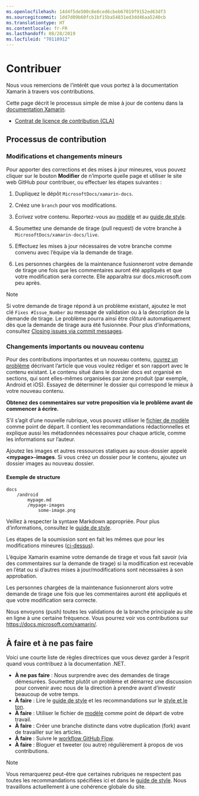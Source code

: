 ```yaml
---
ms.openlocfilehash: 14d4f5de500c8e8ced6cbeb67019f9152ed63df3
ms.sourcegitcommit: 1dd7d09b60fcb1bf15ba54831ed3dd46aa5240cb
ms.translationtype: HT
ms.contentlocale: fr-FR
ms.lasthandoff: 08/28/2019
ms.locfileid: "70118912"
---
```

# <a name="contributing"></a>Contribuer

Nous vous remercions de l’intérêt que vous portez à la documentation Xamarin à travers vos contributions.

Cette page décrit le processus simple de mise à jour de contenu dans la [documentation Xamarin](https://docs.microsoft.com/xamarin).

- [Contrat de licence de contribution (CLA)](LICENSE)

## <a name="process-for-contributing"></a>Processus de contribution

### <a name="small-changes--edits"></a>Modifications et changements mineurs

Pour apporter des corrections et des mises à jour mineures, vous pouvez cliquer sur le bouton **Modifier** de n’importe quelle page et utiliser le site web GitHub pour contribuer, ou effectuer les étapes suivantes :

1. Dupliquez le dépôt `MicrosoftDocs/xamarin-docs`.

2. Créez une `branch` pour vos modifications.

3. Écrivez votre contenu. Reportez-vous au [modèle](contributing-guidelines/template.md) et au [guide de style](contributing-guidelines/voice-tone.md).

4. Soumettez une demande de tirage (pull request) de votre branche à `MicrosoftDocs/xamarin-docs/live`.

5. Effectuez les mises à jour nécessaires de votre branche comme convenu avec l’équipe via la demande de tirage.

6. Les personnes chargées de la maintenance fusionneront votre demande de tirage une fois que les commentaires auront été appliqués et que votre modification sera correcte. Elle apparaîtra sur docs.microsoft.com peu après.


> [!NOTE]
> Si votre demande de tirage répond à un problème existant, ajoutez le mot clé `Fixes #Issue_Number` au message de validation ou à la description de la demande de tirage. Le problème pourra ainsi être clôturé automatiquement dès que la demande de tirage aura été fusionnée. Pour plus d’informations, consultez [Closing issues via commit messages](https://help.github.com/articles/closing-issues-via-commit-messages/).


### <a name="big-changes-or-new-content"></a>Changements importants ou nouveau contenu

Pour des contributions importantes et un nouveau contenu, [ouvrez un problème](https://github.com/MicrosoftDocs/xamarin-docs/issues) décrivant l’article que vous voulez rédiger et son rapport avec le contenu existant. Le contenu situé dans le dossier docs est organisé en sections, qui sont elles-mêmes organisées par zone produit (par exemple, Android et iOS). Essayez de déterminer le dossier qui correspond le mieux à votre nouveau contenu. 

**Obtenez des commentaires sur votre proposition via le problème avant de commencer à écrire.**

S’il s’agit d’une nouvelle rubrique, vous pouvez utiliser le [fichier de modèle](../contributing-guidelines/template.md) comme point de départ. Il contient les recommandations rédactionnelles et explique aussi les métadonnées nécessaires pour chaque article, comme les informations sur l’auteur.

Ajoutez les images et autres ressources statiques au sous-dossier appelé **\<mypage>-images**. Si vous créez un dossier pour le contenu, ajoutez un dossier images au nouveau dossier.

#### <a name="example-structure"></a>Exemple de structure

```
docs
    /android
        mypage.md
        /mypage-images
            some-image.png
```

Veillez à respecter la syntaxe Markdown appropriée. Pour plus d’informations, consultez le [guide de style](../contributing-guidelines/template.md).

Les étapes de la soumission sont en fait les mêmes que pour les modifications mineures ([ci-dessus](#process-for-contributing)).

L’équipe Xamarin examine votre demande de tirage et vous fait savoir (via des commentaires sur la demande de tirage) si la modification est recevable en l’état ou si d’autres mises à jour/modifications sont nécessaires à son approbation.

Les personnes chargées de la maintenance fusionneront alors votre demande de tirage une fois que les commentaires auront été appliqués et que votre modification sera correcte.

Nous envoyons (push) toutes les validations de la branche principale au site en ligne à une certaine fréquence. Vous pourrez voir vos contributions sur https://docs.microsoft.com/xamarin/.

## <a name="dos-and-donts"></a>À faire et à ne pas faire

Voici une courte liste de règles directrices que vous devez garder à l’esprit quand vous contribuez à la documentation .NET.

- **À ne pas faire** : Nous surprendre avec des demandes de tirage démesurées. Soumettez plutôt un problème et démarrez une discussion pour convenir avec nous de la direction à prendre avant d’investir beaucoup de votre temps.
- **À faire** : Lire le [guide de style](contributing-guidelines/template.md) et les recommandations sur le [style et le ton](contributing-guidelines/voice-tone.md).
- **À faire** : Utiliser le fichier de [modèle](contributing-guidelines/template.md) comme point de départ de votre travail.
- **À faire** : Créer une branche distincte dans votre duplication (fork) avant de travailler sur les articles.
- **À faire** : Suivre le [workflow GitHub Flow](https://guides.github.com/introduction/flow/).
- **À faire** : Bloguer et tweeter (ou autre) régulièrement à propos de vos contributions.

> [!NOTE]
> Vous remarquerez peut-être que certaines rubriques ne respectent pas toutes les recommandations spécifiées ici et dans le [guide de style](contributing-guidelines/template.md). Nous travaillons actuellement à une cohérence globale du site. 



